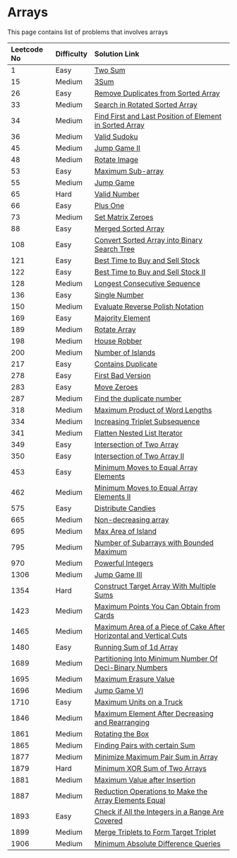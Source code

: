 # Arrays

This page contains list of problems that involves arrays

| Leetcode No | Difficulty | Solution Link |
| :--- | :--- | :--- |
| 1 | Easy | [Two Sum](../leetcode-easy/leetcode-1-two-sum.md) |
| 15 | Medium | [3Sum](../leetcode-medium/leetcode-15-3sum.md) |
| 26 | Easy | [Remove Duplicates from Sorted Array](../leetcode-easy/leetcode-26-remove-duplicates-from-sorted-array.md) |
| 33 | Medium | [Search in Rotated Sorted Array](../leetcode-medium/leetcode-33-search-in-rotated-sorted-array.md) |
| 34 | Medium | [Find First and Last Position of Element in Sorted Array](../leetcode-medium/leetcode-34-find-first-and-last-position-of-element-in-sorted-array.md) |
| 36 | Medium | [Valid Sudoku](../leetcode-medium/leetcode-36-valid-sudoku.md) |
| 45 | Medium | [Jump Game II](../leetcode-medium/leetcode-45-jump-game-ii.md) |
| 48 | Medium | [Rotate Image](../leetcode-medium/leetcode-48-rotate-image.md) |
| 53 | Easy | [Maximum Sub-array](../leetcode-easy/leetcode-53-maximum-subarray.md) |
| 55 | Medium | [Jump Game](../leetcode-medium/leetcode-55-jump-game.md) |
| 65 | Hard | [Valid Number](../leetcode-hard/leetcode-65-valid-number.md) |
| 66 | Easy | [Plus One](../leetcode-easy/leetcode-66-plus-one.md) |
| 73 | Medium | [Set Matrix Zeroes](../leetcode-medium/leetcode-73-set-matrix-zeroes.md) |
| 88 | Easy | [Merged Sorted Array](../leetcode-easy/leetcode-88-merge-sorted-array.md) |
| 108 | Easy | [Convert Sorted Array into Binary Search Tree](../leetcode-easy/leetcode-108-convert-sorted-array-to-binary-search-tree.md) |
| 121 | Easy | [Best Time to Buy and Sell Stock](../leetcode-easy/leetcode-121-best-time-to-buy-and-sell-stock.md) |
| 122 | Easy | [Best Time to Buy and Sell Stock II](../leetcode-easy/leetcode-122-best-time-to-buy-and-sell-stock-ii.md) |
| 128 | Medium | [Longest Consecutive Sequence](../leetcode-medium/leetcode-128-longest-consecutive-sequence.md) |
| 136 | Easy | [Single Number](../leetcode-easy/leetcode-136-single-number.md) |
| 150 | Medium | [Evaluate Reverse Polish Notation](../leetcode-medium/leetcode-150-evaluate-reverse-polish-notation.md) |
| 169 | Easy | [Majority Element](../leetcode-easy/leetcode-169-majority-element.md) |
| 189 | Medium | [Rotate Array](../leetcode-medium/leetcode-189-rotate-array.md) |
| 198 | Medium | [House Robber](../leetcode-medium/leetcode-198-house-robber.md) |
| 200 | Medium | [Number of Islands](../leetcode-medium/leetcode-200-number-of-islands.md) |
| 217 | Easy | [Contains Duplicate](../leetcode-easy/leetcode-217-contains-duplicate.md) |
| 278 | Easy | [First Bad Version](../leetcode-easy/leetcode-278-first-bad-version.md) |
| 283 | Easy | [Move Zeroes](../leetcode-easy/leetcode-283-move-zeroes.md) |
| 287 | Medium | [Find the duplicate number](../leetcode-medium/leetcode-287-find-the-duplicate-number.md) |
| 318 | Medium | [Maximum Product of Word Lengths](../leetcode-medium/leetcode-318-maximum-product-of-word-lengths.md) |
| 334 | Medium | [Increasing Triplet Subsequence](../leetcode-medium/leetcode-334-increasing-triplet-subsequence.md) |
| 341 | Medium | [Flatten Nested List Iterator](../leetcode-medium/leetcode-341-flatten-nested-list-iterator.md) |
| 349 | Easy | [Intersection of Two Array](../leetcode-easy/leetcode-349-intersection-of-two-arrays.md) |
| 350 | Easy | [Intersection of Two Array II](../leetcode-easy/leetcode-350-intersection-of-two-array-ii.md) |
| 453 | Easy | [Minimum Moves to Equal Array Elements](../leetcode-easy/leetcode-453-minimum-moves-to-equal-array-elements.md) |
| 462 | Medium | [Minimum Moves to Equal Array Elements II](../leetcode-medium/leetcode-462-minimum-moves-to-equal-array-elements-ii.md) |
| 575 | Easy | [Distribute Candies](../leetcode-easy/leetcode-575-distribute-candies.md) |
| 665 | Medium | [Non-decreasing array](../leetcode-medium/leetcode-665-non-decreasing-array.md) |
| 695 | Medium | [Max Area of Island](../leetcode-medium/leetcode-695-max-area-of-island.md) |
| 795 | Medium | [Number of Subarrays with Bounded Maximum](../leetcode-medium/leetcode-795-number-of-subarrays-with-bounded-maximum.md) |
| 970 | Medium | [Powerful Integers](../leetcode-medium/leetcode-970-powerful-integers.md) |
| 1306 | Medium | [Jump Game III](../leetcode-medium/leetcode-1306-jump-game-iii.md) |
| 1354 | Hard  | [Construct Target Array With Multiple Sums](../leetcode-hard/leetcode-1354-construct-target-array-with-multiple-sums.md) |
| 1423 | Medium | [Maximum Points You Can Obtain from Cards](../leetcode-medium/leetcode-1423-maximum-points-you-can-obtain-from-cards.md) |
| 1465 | Medium | [Maximum Area of a Piece of Cake After Horizontal and Vertical Cuts](../leetcode-medium/leetcode-1465-maximum-area-of-a-piece-of-cake-after-horizontal-and-vertical-cuts.md) |
| 1480 | Easy | [Running Sum of 1d Array](../leetcode-easy/leetcode-1480-running-sum-of-1d-array.md) |
| 1689 | Medium | [Partitioning Into Minimum Number Of Deci-Binary Numbers](../leetcode-medium/leetcode-1689-partitioning-into-minimum-number-of-deci-binary-numbers.md) |
| 1695 | Medium | [Maximum Erasure Value](../leetcode-medium/leetcode-1695-maximum-erasure-value.md) |
| 1696 | Medium | [Jump Game VI](../leetcode-medium/leetcode-1696-jump-game-vi.md) |
| 1710 | Easy | [Maximum Units on a Truck](../leetcode-easy/leetcode-1710-maximum-units-on-a-truck.md) |
| 1846 | Medium | [Maximum Element After Decreasing and Rearranging](../leetcode-medium/leetcode-1846-maximum-element-after-decreasing-and-rearranging.md) |
| 1861 | Medium | [Rotating the Box](../leetcode-medium/leetcode-1861-rotating-the-box.md) |
| 1865 | Medium | [Finding Pairs with certain Sum](../leetcode-medium/leetcode-1865-finding-pairs-with-a-certain-sum.md) |
| 1877 | Medium | [Minimize Maximum Pair Sum in Array](../leetcode-medium/leetcode-1877-minimize-maximum-pair-sum-in-array.md) |
| 1879 | Hard | [Minimum XOR Sum of Two Arrays](../leetcode-hard/leetcode-1879-minimum-xor-sum-of-two-arrays.md) |
| 1881 | Medium | [Maximum Value after Insertion](../leetcode-medium/leetcode-1881-maximum-value-after-insertion.md) |
| 1887 | Medium | [Reduction Operations to Make the Array Elements Equal](../leetcode-medium/leetcode-1887-reduction-operations-to-make-the-array-elements-equal.md) |
| 1893 | Easy | [Check if All the Integers in a Range Are Covered](../leetcode-easy/leetcode-1893-check-if-all-the-integers-in-a-range-are-covered.md) |
| 1899 | Medium | [Merge Triplets to Form Target Triplet](../leetcode-medium/leetcode-1899-merge-triplets-to-form-target-triplet.md) |
| 1906 | Medium | [Minimum Absolute Difference Queries](../leetcode-medium/leetcode-1906-minimum-absolute-difference-queries.md) |



